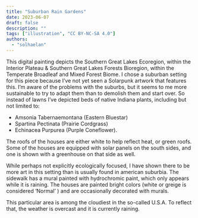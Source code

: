 ```yaml
---
title: "Suburban Rain Gardens"
date: 2023-06-07
draft: false
description: ""
tags: ["illustration", "CC BY-NC-SA 4.0"]
authors:
  - "solhaelan"
---
```


This digital painting depicts the Southern Great Lakes Ecoregion, within the Interior Plateau & Southern Great Lakes Forests Bioregion, within the Temperate Broadleaf and Mixed Forest Biome.
I chose a suburban setting for this piece because I’ve not yet seen a Solarpunk artwork that features this. I’m aware of the problems with the suburbs, but it seems to me more sustainable to try to adapt them than to demolish them and start over. So instead of lawns I’ve depicted beds of native Indiana plants, including but not limited to:

- Amsonia Tabernaemontana (Eastern Bluestar)
- Spartina Pectinata (Prairie Cordgrass)
- Echinacea Purpurea (Purple Coneflower).

The roofs of the houses are either white to help reflect heat, or green roofs. Some of the houses are equipped with solar panels on the south sides, and one is shown with a greenhouse on that side as well.

While perhaps not explicitly ecologically focused, I have shown there to be more art in this setting than is usually found in american suburbia. The sidewalk has a mural painted with hydrochromic paint, which only appears while it is raining. The houses are painted bright colors (white or greige is  considered ‘Normal’ ) and are occasionally decorated with murals.

This particular area is among the cloudiest in the so-called U.S.A. To reflect that, the weather is overcast and it is currently raining.